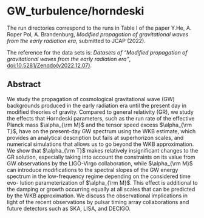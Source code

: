 # GW_turbulence/horndeski

The run directories correspond to the runs in Table I of the paper Y.He, A. Roper Pol, A. Brandenburg,
*Modified propagation of gravitational waves from the early radiation era,* submitted to JCAP (2022).

The reference for the data sets is: *Datasets of “Modified propagation of gravitational
waves from the early radiation era"*,
[doi:10.5281/Zenodo(v2022.12.07)](https://zenodo.org/record/7408601).

## Abstract

We study the propagation of cosmological gravitational wave (GW) backgrounds
produced in the early radiation era until the present day in modified theories of gravity.
Compared to general relativity (GR), we study the effects that Horndeski parameters, such
as the run rate of the effective Planck mass $\alpha_{\rm M}$ and the tensor speed excess
$\alpha_{\rm T}$, have on the
present-day GW spectrum using the WKB estimate, which provides an analytical description
but fails at superhorizon scales, and numerical simulations that allows us to go beyond the
WKB approximation. We show that $\alpha_{\rm T}$ makes relatively insignificant changes to the GR
solution, especially taking into account the constraints on its value from GW observations by
the LIGO-Virgo collaboration, while $\alpha_{\rm M}$ can introduce modifications to the spectral slopes of
the GW energy spectrum in the low-frequency regime depending on the considered time evo-
lution parameterization of $\alpha_{\rm M}$. This effect is additional to the damping or growth occurring
equally at all scales that can be predicted by the WKB approximation. We discuss the observational
implications in light of the recent observations by pulsar timing array collaborations
and future detectors such as SKA, LISA, and DECIGO.
